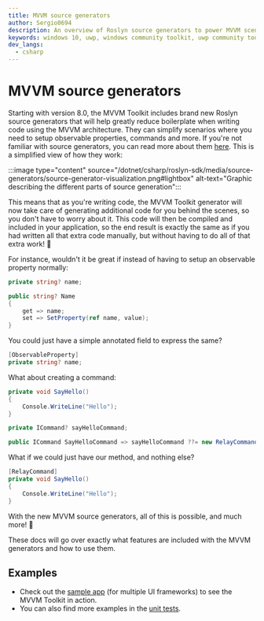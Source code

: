 ```yaml
---
title: MVVM source generators
author: Sergio0694
description: An overview of Roslyn source generators to power MVVM scenarios
keywords: windows 10, uwp, windows community toolkit, uwp community toolkit, uwp toolkit, mvvm, componentmodel, property changed, notification, binding, net core, net standard
dev_langs:
  - csharp
---
```


# MVVM source generators

Starting with version 8.0, the MVVM Toolkit includes brand new Roslyn source generators that will help greatly reduce boilerplate when writing code using the MVVM architecture. They can simplify scenarios where you need to setup observable properties, commands and more. If you're not familiar with source generators, you can read more about them [here](/dotnet/csharp/roslyn-sdk/source-generators-overview). This is a simplified view of how they work:

:::image type="content" source="/dotnet/csharp/roslyn-sdk/media/source-generators/source-generator-visualization.png#lightbox" alt-text="Graphic describing the different parts of source generation":::

This means that as you're writing code, the MVVM Toolkit generator will now take care of generating additional code for you behind the scenes, so you don't have to worry about it. This code will then be compiled and included in your application, so the end result is exactly the same as if you had written all that extra code manually, but without having to do all of that extra work! 🎉

For instance, wouldn't it be great if instead of having to setup an observable property normally:

```csharp
private string? name;

public string? Name
{
    get => name;
    set => SetProperty(ref name, value);
}
```

You could just have a simple annotated field to express the same?

```csharp
[ObservableProperty]
private string? name;
```

What about creating a command:

```csharp
private void SayHello()
{
    Console.WriteLine("Hello");
}

private ICommand? sayHelloCommand;

public ICommand SayHelloCommand => sayHelloCommand ??= new RelayCommand(SayHello);
```

What if we could just have our method, and nothing else?

```csharp
[RelayCommand]
private void SayHello()
{
    Console.WriteLine("Hello");
}
```

With the new MVVM source generators, all of this is possible, and much more! 🙌

These docs will go over exactly what features are included with the MVVM generators and how to use them.

## Examples

- Check out the [sample app](https://aka.ms/mvvmtoolkit/samples) (for multiple UI frameworks) to see the MVVM Toolkit in action.
- You can also find more examples in the [unit tests](https://github.com/CommunityToolkit/dotnet/tree/main/tests/CommunityToolkit.Mvvm.UnitTests).

